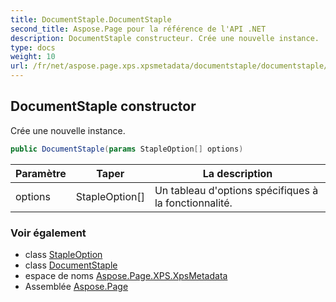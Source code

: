 ```yaml
---
title: DocumentStaple.DocumentStaple
second_title: Aspose.Page pour la référence de l'API .NET
description: DocumentStaple constructeur. Crée une nouvelle instance.
type: docs
weight: 10
url: /fr/net/aspose.page.xps.xpsmetadata/documentstaple/documentstaple/
---
```

## DocumentStaple constructor

Crée une nouvelle instance.

```csharp
public DocumentStaple(params StapleOption[] options)
```

| Paramètre | Taper | La description |
| --- | --- | --- |
| options | StapleOption[] | Un tableau d'options spécifiques à la fonctionnalité. |

### Voir également

* class [StapleOption](../../staple.stapleoption/)
* class [DocumentStaple](../)
* espace de noms [Aspose.Page.XPS.XpsMetadata](../../documentstaple/)
* Assemblée [Aspose.Page](../../../)


